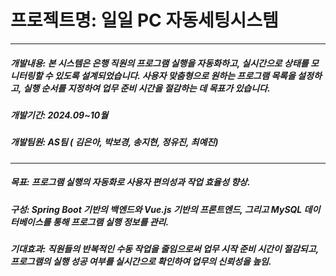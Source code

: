 # **프로젝트명: 일일 PC 자동세팅시스템**
---------------
##### 개발내용: 본 시스템은 은행 직원의 프로그램 실행을 자동화하고, 실시간으로 상태를 모니터링할 수 있도록 설계되었습니다. 사용자 맞춤형으로 원하는 프로그램 목록을 설정하고, 실행 순서를 지정하여 업무 준비 시간을 절감하는 데 목표가 있습니다.


##### 개발기간: 2024.09~10월


##### 개발팀원: AS팀 ( 김은아, 박보경, 송지현, 정유진, 최예진)


-----------
##### 목표: 프로그램 실행의 자동화로 사용자 편의성과 작업 효율성 향상.


##### 구성: Spring Boot 기반의 백엔드와 Vue.js 기반의 프론트엔드, 그리고 MySQL 데이터베이스를 통해 프로그램 실행 정보를 관리.


##### 기대효과: 직원들의 반복적인 수동 작업을 줄임으로써 업무 시작 준비 시간이 절감되고, 프로그램의 실행 성공 여부를 실시간으로 확인하여 업무의 신뢰성을 높임.
